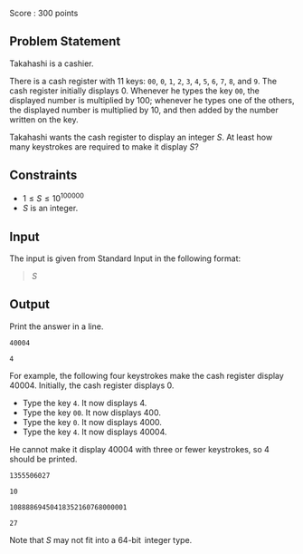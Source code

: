 Score : $300$ points

## Problem Statement

Takahashi is a cashier.

There is a cash register with $11$ keys: `00`, `0`, `1`, `2`, `3`, `4`, `5`, `6`, `7`, `8`, and `9`.
The cash register initially displays $0$.
Whenever he types the key `00`, the displayed number is multiplied by $100$;
whenever he types one of the others, the displayed number is multiplied by $10$, and then added by the number written on the key.

Takahashi wants the cash register to display an integer $S$.
At least how many keystrokes are required to make it display $S$?

## Constraints

- $1\leq S\leq 10^{100000}$
- $S$ is an integer.

## Input

The input is given from Standard Input in the following format:

> $S$

## Output

Print the answer in a line.

```input1
40004
```

```output1
4
```

For example, the following four keystrokes make the cash register display $40004$.
Initially, the cash register displays $0$.

- Type the key `4`.  It now displays $4$.
- Type the key `00`.  It now displays $400$.
- Type the key `0`.  It now displays $4000$.
- Type the key `4`.  It now displays $40004$.

He cannot make it display $40004$ with three or fewer keystrokes, so $4$ should be printed.

```input2
1355506027
```

```output2
10
```

```input3
10888869450418352160768000001
```

```output3
27
```

Note that $S$ may not fit into a $64$-$\operatorname{bit}$ integer type.
